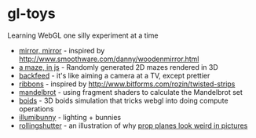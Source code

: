 gl-toys
=======
Learning WebGL one silly experiment at a time

* [mirror, mirror](http://wgreenberg.github.io/gl-toys/mirrormirror/index.html) - inspired by http://www.smoothware.com/danny/woodenmirror.html
* [a maze, in js](http://wgreenberg.github.io/gl-toys/amaze/index.html) - Randomly generated 2D mazes rendered in 3D
* [backfeed](http://wgreenberg.github.io/gl-toys/backfeed) - it's like aiming a camera at a TV, except prettier
* [ribbons](http://wgreenberg.github.io/gl-toys/ribbons) - inspired by http://www.bitforms.com/rozin/twisted-strips
* [mandelbrot](http://wgreenberg.github.io/gl-toys/mandelbrot) - using fragment shaders to calculate the Mandelbrot set
* [boids](http://wgreenberg.github.io/gl-toys/boids) - 3D boids simulation that tricks webgl into doing compute operations
* [illumibunny](http://wgreenberg.github.io/gl-toys/illumibunny) - lighting + bunnies
* [rollingshutter](http://wgreenberg.github.io/gl-toys/rollingshutter) - an illustration of why [prop planes look weird in pictures](https://pbblogassets.s3.amazonaws.com/uploads/2015/04/shutterprop.jpg)
